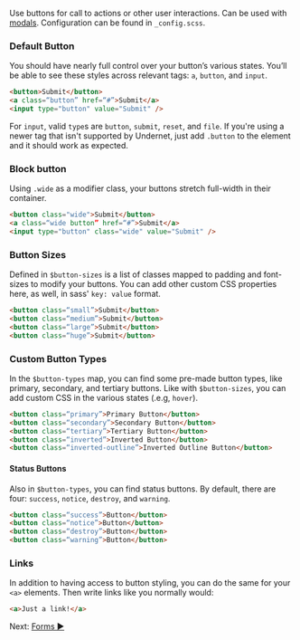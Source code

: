 Use buttons for call to actions or other user interactions. Can be used with [modals](modals). Configuration can be found in `_config.scss`.

### Default Button

You should have nearly full control over your button’s various states. You’ll be able to see these styles across relevant tags: `a`, `button`, and `input`.

```html
<button>Submit</button>
<a class=“button” href=“#”>Submit</a>
<input type="button" value="Submit" />
```

For `input`, valid `type`s are `button`, `submit`, `reset`, and `file`. If you're using a newer tag that isn't supported by Undernet, just add `.button` to the element and it should work as expected.

### Block button

Using `.wide` as a modifier class, your buttons stretch full-width in their container.

```html
<button class="wide">Submit</button>
<a class=“wide button” href=“#”>Submit</a>
<input type="button" class="wide" value="Submit" />
```

### Button Sizes

Defined in `$button-sizes` is a list of classes mapped to padding and font-sizes to modify your buttons. You can add other custom CSS properties here, as well, in sass' `key: value` format.

```html
<button class=“small”>Submit</button>
<button class=“medium”>Submit</button>
<button class=“large”>Submit</button>
<button class=“huge”>Submit</button>
```

### Custom Button Types

In the `$button-types` map, you can find some pre-made button types, like primary, secondary, and tertiary buttons. Like with `$button-sizes`, you can add custom CSS in the various states (.e.g, `hover`).

```html
<button class=“primary”>Primary Button</button>
<button class=“secondary”>Secondary Button</button>
<button class=“tertiary”>Tertiary Button</button>
<button class=“inverted”>Inverted Button</button>
<button class=“inverted-outline”>Inverted Outline Button</button>
```

#### Status Buttons

Also in `$button-types`, you can find status buttons. By default, there are four: `success`, `notice`, `destroy`, and `warning`.

```html
<button class=“success”>Button</button>
<button class=“notice”>Button</button>
<button class=“destroy”>Button</button>
<button class=“warning”>Button</button>
```

### Links

In addition to having access to button styling, you can do the same for your `<a>` elements. Then write links like you normally would:

```html
<a>Just a link!</a>
```

Next: [Forms ►](forms)
